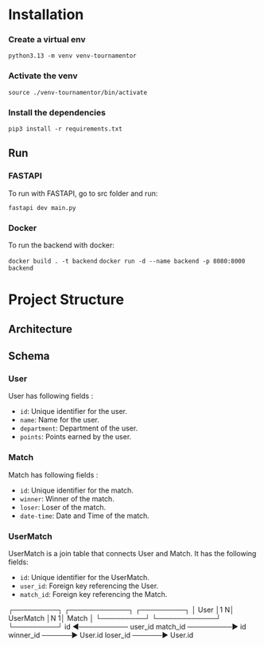 # Installation

### Create a virtual env

```python3.13 -m venv venv-tournamentor```

### Activate the venv

```source ./venv-tournamentor/bin/activate```

### Install the dependencies

```pip3 install -r requirements.txt```

## Run

### FASTAPI

To run with FASTAPI, go to src folder and run: 

```fastapi dev main.py```

### Docker 

To run the backend with docker: 

```docker build . -t backend```
```docker run -d --name backend -p 8080:8000 backend```

# Project Structure

## Architecture

## Schema

### User

User has following fields : 
- `id`: Unique identifier for the user.
- `name`: Name for the user.
- `department`: Department of the user.
- `points`: Points earned by the user.

### Match

Match has following fields :
- `id`: Unique identifier for the match.
- `winner`: Winner of the match.
- `loser`: Loser of the match.
- `date-time`: Date and Time of the match.

### UserMatch 

UserMatch is a join table that connects User and Match. It has the following fields:
- `id`: Unique identifier for the UserMatch.
- `user_id`: Foreign key referencing the User.
- `match_id`: Foreign key referencing the Match.



┌─────────┐       ┌────────────┐       ┌─────────┐
│  User   │1     N│  UserMatch │N     1│  Match  │
└─────────┘       └────────────┘       └─────────┘
   id  ◄──────────  user_id
                    match_id ─────────► id
                                winner_id ──────► User.id
                                loser_id  ──────► User.id


